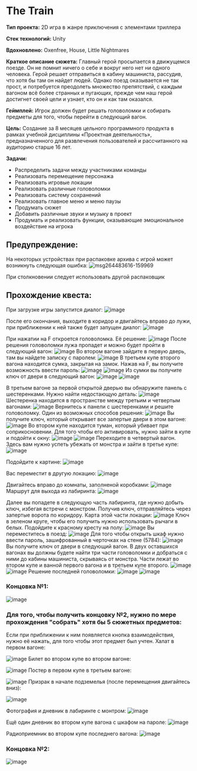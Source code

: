 # The Train

**Тип проекта:** 2D игра в жанре приключения с элементами триллера 

**Стек технологий:** Unity 

**Вдохновлено:** Oxenfree, House, Little Nightmares 

**Краткое описание сюжета:** Главный герой просыпается в движущемся поезде. Он не помнит ничего о себе и вокруг него нет ни одного человека. Герой решает отправиться в кабину машиниста, рассудив, что хотя бы там он найдет людей. Однако поезд оказывается не так прост, и потребуется преодолеть множество препятствий, с каждым вагоном всё более странных и пугающих, прежде чем наш герой достигнет своей цели и узнает, кто он и как там оказался. 

**Геймплей:** Игрок должен будет решать головоломки и собирать предметы для того, чтобы перейти в следующий вагон. 

**Цель:** Создание за 8 месяцев цельного программного продукта в рамках учебной дисциплины «Проектная деятельность», предназначенного для развлечения пользователей и рассчитанного на аудиторию старше 16 лет.


**Задачи:** 
-	Распределить задачи между участниками команды
-	Реализовать перемещение персонажа
-	Реализовать игровые локации
-	Реализовать различные головоломки 
-	Реализовать систему сохранений
-	Реализовать главное меню и меню паузы
-	Продумать сюжет
-	Добавить различные звуки и музыку в проект
-	Продумать и реализовать функции, оказывающие эмоциональное воздействие на игрока

## Предупреждение: 
На некоторых устройствах при распаковке архива с игрой может возникнуть следующая ошибка:
![msg264483616-159969](https://github.com/apushist/The_Train/assets/114854401/9d5d2625-f7bf-457d-bd6a-5f62e45d07d7)

При столкновении следует использовать другой распаковщик

## Прохождение квеста:
При загрузке игры запустится диалог:
![image](https://github.com/apushist/The_Train/assets/114854401/9dec8ce0-136d-4943-b1f6-c31ac5750a2a)

После его окончания, выходите в коридор и двигайтесь вправо до лужи, при приближении к ней также будет запущен диалог:
![image](https://github.com/apushist/The_Train/assets/114854401/375bae19-63a0-43e5-8a8e-1eafd7d6fc89)

При нажатии на F откроется головоломка. Её решение:
![image](https://github.com/apushist/The_Train/assets/114854401/8344ae15-beda-43c5-96dc-23dd0dce1820)
После решения головоломки лужа пропадет и можно будет пройти в следующий вагон:
![image](https://github.com/apushist/The_Train/assets/114854401/2c3fe651-8e22-48d8-8f97-2cfc60d7eb7f)
Во втором вагоне зайдите в первую дверь, там вы найдете записку с паролем:
![image](https://github.com/apushist/The_Train/assets/114854401/0b9910bd-0907-4a92-9322-47a217288707)
В третьем купе второго вагона находится сумка, закрытая на замок. Нажав на F, вы получите возможность ввести пароль:
![image](https://github.com/apushist/The_Train/assets/114854401/a997d33f-b635-4982-a36f-53646671c160)
![image](https://github.com/apushist/The_Train/assets/114854401/a4a67507-908a-4bfa-a311-97b0c07a9f38)
Из сумки вы получите ключ от двери в следующий вагон:
![image](https://github.com/apushist/The_Train/assets/114854401/dd820c42-a239-494a-8ff2-8dbe8b8991f3)
![image](https://github.com/apushist/The_Train/assets/114854401/82ec9be9-cc0d-4425-a964-f440f7cf9a1e)

В третьем вагоне за первой открытой дверью вы обнаружите панель с шестеренками. Нужно найти недостающую деталь:
![image](https://github.com/apushist/The_Train/assets/114854401/1d73c007-1d95-4a22-babc-b7e9cb354fbe)
Шестеренка находится в пространстве между третьим и четвертым вагонами:
![image](https://github.com/apushist/The_Train/assets/114854401/3b84898a-d0ad-4add-b85a-accee886a344)
Вернитесь к панели с шестеренками и решите головоломку. Один из возможных способов решения:
![image](https://github.com/apushist/The_Train/assets/114854401/a6a46e27-3dd9-4af4-8564-cee2eb8e3d59)
Вы получите ключ, который открывает все запертые двери в этом вагоне:
![image](https://github.com/apushist/The_Train/assets/114854401/c1db5545-88d1-4a32-a38e-98f907254077)
Во втором купе находится туман, который убивает при соприкосновении. Для того чтобы его активировать, нужно зайти в купе и подойти к окну:
![image](https://github.com/apushist/The_Train/assets/114854401/94efaa9a-3f25-4559-a2f5-79d4c50ee7c1)
![image](https://github.com/apushist/The_Train/assets/114854401/d42d4a14-efab-48c7-86a3-ad9eafa78c2e)
Переходите в четвертый вагон. Здесь вам нужно успеть убежать от монстра и зайти в третье купе:
![image](https://github.com/apushist/The_Train/assets/114854401/5def793d-9e9f-4a48-bd66-e1da842d88d9)

Подойдите к картине:
![image](https://github.com/apushist/The_Train/assets/114854401/c020e81f-9bb0-4ebc-a605-4c612d1eee4b)

Вас переместит в другую локацию:
![image](https://github.com/apushist/The_Train/assets/114854401/274b8d08-6589-41e5-bcaa-21901c898353)

Двигайтесь вправо до комнаты, заполненой коробками:
![image](https://github.com/apushist/The_Train/assets/114854401/35c1c0fb-0d67-4bda-b937-c4b292515b47)
Маршрут для выхода из лабиринта:
![image](https://github.com/apushist/The_Train/assets/114854401/11c48769-3d6a-41b8-95ca-00855eeaae3a)

Далее вы попадете в следующую часть лабиринта, где нужно добыть ключ, избегая встречи с монстром.  Получив ключ, отправляйтесь через запертые ворота по коридору.
Карта этой части локации:
![image](https://github.com/apushist/The_Train/assets/114854401/d74c6af5-d996-4854-83e9-0ecf3b7936c2)
Ключ в зеленом круге, чтобы его получить нужно использовать рычаги в белых.
Подойдите к красному кресту на полу:
![image](https://github.com/apushist/The_Train/assets/114854401/11dff9d1-7cfb-450a-a578-67fcc0767c25)
Вы переместитесь в поезд:
![image](https://github.com/apushist/The_Train/assets/114854401/444dd540-87ef-4669-8c49-2839747f41f7)
Для того чтобы открыть шкаф нужно ввести пароль, зашифрованный в черточках на стене (5784):
![image](https://github.com/apushist/The_Train/assets/114854401/b19dee9f-a4d2-42d6-adf1-bb222cfcc78e)
Вы получите ключ от двери в следующий вагон.
В двух оставшихся вагонах вы должны будете найти три части головоломки и добраться с ними до кабины машиниста, скрываясь от монстра. Части лежат во втором купе и ванной первого вагона и в третьем купе второго.
![image](https://github.com/apushist/The_Train/assets/114854401/a6a12ed1-778f-4f3f-90e9-2bbaae47eb35)
![image](https://github.com/apushist/The_Train/assets/114854401/42b9e5cf-432d-4df9-9028-c0bfbf63d325)
Решение последней головоломки:
![image](https://github.com/apushist/The_Train/assets/114854401/5045348f-323b-4043-9f00-abe282ab832a)
![image](https://github.com/apushist/The_Train/assets/114854401/ad90be20-d2d8-4f06-a3e4-366f54b02349)

### Концовка №1:
![image](https://github.com/apushist/The_Train/assets/114854401/8c97560e-4ead-46c5-9030-a65dc3bf92e0)

### Для того, чтобы получить концовку №2, нужно по мере прохождения "собрать" хотя бы 5 сюжетных предметов:
Если при приближении к ним появляется кнопка взаимодействия, нужно её нажать, для того чтобы этот предмет был учтен.
Халат в первом вагоне:

![image](https://github.com/apushist/The_Train/assets/114854401/c73bc9dd-e58f-4cbd-8a7a-b1bbc1e3b28c)
Билет во втором купе во втором вагоне:

![image](https://github.com/apushist/The_Train/assets/114854401/dd7d9a4d-9579-427d-8755-58b04d1b3859)
Постер в первом купе в третьем вагоне:

![image](https://github.com/apushist/The_Train/assets/114854401/96d70ae7-94ac-4893-8c36-6d2ce537b2f0)
Призрак в начале подземелья (после перемещения двигайтесь вниз):

![image](https://github.com/apushist/The_Train/assets/114854401/db48326c-b269-4878-a909-db36f2ec3156)

Фотография и дневник в лабиринте с монтром:
![image](https://github.com/apushist/The_Train/assets/114854401/6070b2aa-57eb-4a92-af04-c22d7c80e73d)

Ещё один дневник во втором купе вагона с шкафом на пароле:
![image](https://github.com/apushist/The_Train/assets/114854401/3a64f6f1-650e-41b2-aa51-5eac9c9dae8c)

Радиоприемник во втором купе последнего вагона:
![image](https://github.com/apushist/The_Train/assets/114854401/46e68090-dfb9-4c73-a996-aacee8879e36)


### Концовка №2:

![image](https://github.com/apushist/The_Train/assets/114854401/bef8d2d8-b14a-41f4-bb7b-008f6c64337e)







